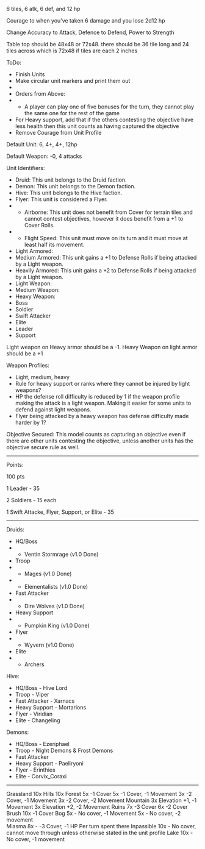 6 tiles, 6 atk, 6 def, and 12 hp

Courage to when you’ve taken 6 damage and you lose 2d12 hp

Change Accuracy to Attack, Defence to Defend, Power to Strength

Table top should be 48x48 or 72x48. there should be 36 tile long and 24 tiles across which is 72x48 if tiles are each 2 inches

ToDo:
- Finish Units
- Make circular unit markers and print them out
- 
- Orders from Above:
- - A player can play one of five bonuses for the turn, they cannot play the same one for the rest of the game
- For Heavy support, add that if the others contesting the objective have less health then this unit counts as having captured the objective
- Remove Courage from Unit Profile

Default Unit: 6, 4+, 4+, 12hp

Default Weapon: -0, 4 attacks

Unit Identifiers:
- Druid: This unit belongs to the Druid faction.
- Demon: This unit belongs to the Demon faction.
- Hive: This unit belongs to the Hive faction.
- Flyer: This unit is considered a Flyer.
- - Airborne: This unit does not benefit from Cover for terrain tiles and cannot contest objectives, however it does benefit from a +1 to Cover Rolls.
- - Flight Speed: This unit must move on its turn and it must move at least half its movement.
- Light Armored:
- Medium Armored: This unit gains a +1 to Defense Rolls if being attacked by a Light weapon.
- Heavily Armored: This unit gains a +2 to Defense Rolls if being attacked by a Light weapon.
- Light Weapon:
- Medium Weapon:
- Heavy Weapon: 
- Boss
- Soldier
- Swift Attacker
- Elite
- Leader
- Support




Light weapon on Heavy armor should be a -1. Heavy Weapon on light armor should be a +1

Weapon Profiles:
- Light, medium, heavy
- Rule for heavy support or ranks where they cannot be injured by light weapons?
- HP the defense roll difficulty is reduced by 1 if the weapon profile making the attack is a light weapon. Making it easier for some units to defend against light weapons.
- Flyer being attacked by a heavy weapon has defense difficulty made harder by 1?

Objective Secured: This model counts as capturing an objective even if there are other units contesting the objective, unless another units has the objective secure rule as well.

----
Points:

100 pts

1 Leader - 35

2 Soldiers - 15 each

1 Swift Attacke, Flyer, Support, or Elite - 35

----

Druids:
- HQ/Boss
- - Ventin Stormrage (v1.0 Done)
- Troop
- - Mages (v1.0 Done)
- - Elementalists (v1.0 Done)
- Fast Attacker
- - Dire Wolves (v1.0 Done)
- Heavy Support
- - Pumpkin King (v1.0 Done)
- Flyer
- - Wyvern (v1.0 Done)
- Elite
- - Archers

Hive:
- HQ/Boss - Hive Lord
- Troop - Viper
- Fast Attacker - Xarnacs 
- Heavy Support - Mortarions
- Flyer - Viridian
- Elite - Changeling

Demons:
- HQ/Boss - Ezeriphael
- Troop - Night Demons & Frost Demons
- Fast Attacker
- Heavy Support - Paeliryoni
- Flyer - Erinthies
- Elite - Corvix_Coraxi

----
Grassland
	10x
Hills
	10x
Forest
	5x -1 Cover
	5x -1 Cover, -1 Movement
	3x -2 Cover, -1 Movement
	3x -2 Cover, -2 Movement
Mountain
	3x Elevation +1, -1 Movement
	3x Elevation +2, -2 Movement
Ruins
	7x -3 Cover
	6x -2 Cover
Brush
	10x -1 Cover
Bog
	5x - No cover, -1 Movement
	5x - No cover, -2 movement		
Miasma
	8x - -3 Cover, -1 HP Per turn spent there
Inpassible
	10x - No cover, cannot move through	unless otherwise stated in the unit profile
Lake
	10x - No cover, -1 movement
	
